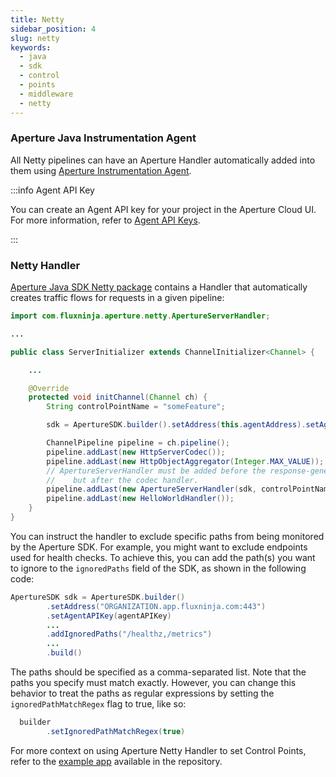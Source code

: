 ```yaml
---
title: Netty
sidebar_position: 4
slug: netty
keywords:
  - java
  - sdk
  - control
  - points
  - middleware
  - netty
---
```


### Aperture Java Instrumentation Agent

All Netty pipelines can have an Aperture Handler automatically added into them
using [Aperture Instrumentation Agent][javaagent].

:::info Agent API Key

You can create an Agent API key for your project in the Aperture Cloud UI. For
more information, refer to
[Agent API Keys](/get-started/agent-api-keys/agent-api-keys.md).

:::

### Netty Handler

[Aperture Java SDK Netty package](https://search.maven.org/artifact/com.fluxninja.aperture/aperture-java-netty)
contains a Handler that automatically creates traffic flows for requests in a
given pipeline:

```java
import com.fluxninja.aperture.netty.ApertureServerHandler;

...

public class ServerInitializer extends ChannelInitializer<Channel> {

    ...

    @Override
    protected void initChannel(Channel ch) {
        String controlPointName = "someFeature";

        sdk = ApertureSDK.builder().setAddress(this.agentAddress).setAgentAPIKey(this.agentAPIKey).build();

        ChannelPipeline pipeline = ch.pipeline();
        pipeline.addLast(new HttpServerCodec());
        pipeline.addLast(new HttpObjectAggregator(Integer.MAX_VALUE));
        // ApertureServerHandler must be added before the response-generating HelloWorldHandler,
        //    but after the codec handler.
        pipeline.addLast(new ApertureServerHandler(sdk, controlPointName));
        pipeline.addLast(new HelloWorldHandler());
    }
}
```

You can instruct the handler to exclude specific paths from being monitored by
the Aperture SDK. For example, you might want to exclude endpoints used for
health checks. To achieve this, you can add the path(s) you want to ignore to
the `ignoredPaths` field of the SDK, as shown in the following code:

```java
ApertureSDK sdk = ApertureSDK.builder()
        .setAddress("ORGANIZATION.app.fluxninja.com:443")
        .setAgentAPIKey(agentAPIKey)
        ...
        .addIgnoredPaths("/healthz,/metrics")
        ...
        .build()
```

The paths should be specified as a comma-separated list. Note that the paths you
specify must match exactly. However, you can change this behavior to treat the
paths as regular expressions by setting the `ignoredPathMatchRegex` flag to
true, like so:

```java
  builder
        .setIgnoredPathMatchRegex(true)
```

For more context on using Aperture Netty Handler to set Control Points, refer to
the [example app][netty-example] available in the repository.

[netty-example]:
  https://github.com/fluxninja/aperture-java/blob/releases/aperture-java/v2.1.0/examples/netty-example/src/main/java/com/fluxninja/example/ServerInitializer.java
[javaagent]: /sdk/java/auto-instrumentation.md
